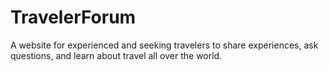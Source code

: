 # TravelerForum
A website for experienced and seeking travelers to share experiences, ask questions, and learn about travel all over the world.
